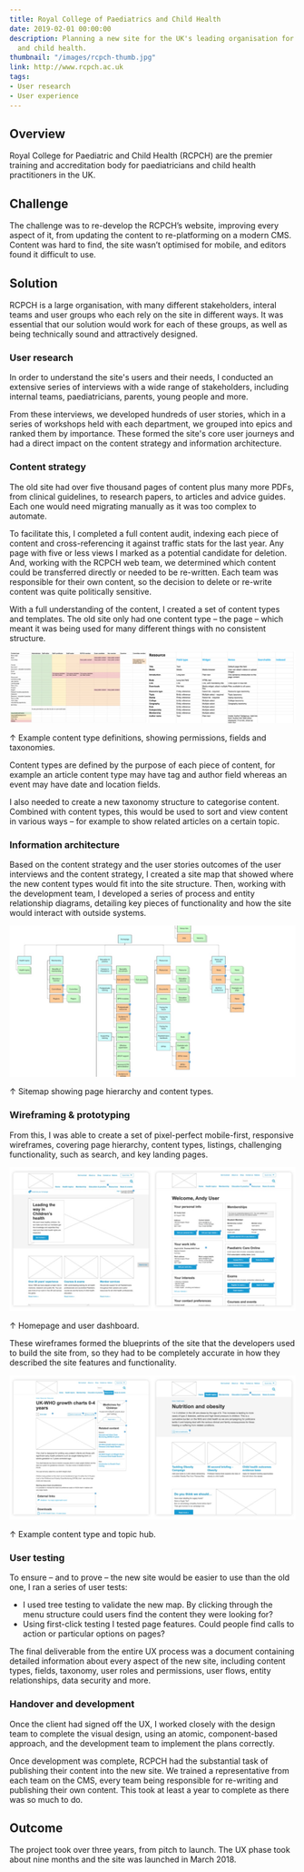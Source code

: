 ```yaml
---
title: Royal College of Paediatrics and Child Health
date: 2019-02-01 00:00:00
description: Planning a new site for the UK's leading organisation for paediatricians
  and child health.
thumbnail: "/images/rcpch-thumb.jpg"
link: http://www.rcpch.ac.uk
tags:
- User research
- User experience
---
```

## Overview

Royal College for Paediatric and Child Health (RCPCH) are the premier training and accreditation body for paediatricians and child health practitioners in the UK.

## Challenge

The challenge was to re-develop the RCPCH’s website, improving every aspect of it, from updating the content to re-platforming on a modern CMS. Content was hard to find, the site wasn’t optimised for mobile, and editors found it difficult to use.

## Solution

RCPCH is a large organisation, with many different stakeholders, interal teams and user groups who each rely on the site in different ways. It was essential that our solution would work for each of these groups, as well as being technically sound and attractively designed. 

### User research

In order to understand the site's users and their needs, I conducted an extensive series of interviews with a wide range of stakeholders, including internal teams, paediatricians, parents, young people and more. 

From these interviews, we developed hundreds of user stories, which in a series of workshops held with each department, we grouped into epics and ranked them by importance. These formed the site's core user journeys and had a direct impact on the content strategy and information architecture.

### Content strategy

The old site had over five thousand pages of content plus many more PDFs, from clinical guidelines, to research papers, to articles and advice guides. Each one would need migrating manually as it was too complex to automate.

To facilitate this, I completed a full content audit, indexing each piece of content and cross-referencing it against traffic stats for the last year. Any page with five or less views I marked as a potential candidate for deletion. And, working with the RCPCH web team, we determined which content could be transferred directly or needed to be re-written. Each team was responsible for their own content, so the decision to delete or re-write content was quite politically sensitive.

With a full understanding of the content, I created a set of content types and templates. The old site only had one content type – the page – which meant it was being used for many different things with no consistent structure.

<img src="/images/rcpch3.jpg" class="wide">

<p class="caption">↑ Example content type definitions, showing permissions, fields and taxonomies.</p>

Content types are defined by the purpose of each piece of content, for example an article content type may have tag and author field whereas an event may have date and location fields.

I also needed to create a new taxonomy structure to categorise content. Combined with content types, this would be used to sort and view content in various ways – for example to show related articles on a certain topic.


### Information architecture

Based on the content strategy and the user stories outcomes of the user interviews and the content strategy, I created a site map that showed where the new content types would fit into the site structure. Then, working with the development team, I developed a series of process and entity relationship diagrams, detailing key pieces of functionality and how the site would interact with outside systems.

<img src="/images/rcpch4.jpg" class="wide">

<p class="caption">↑ Sitemap showing page hierarchy and content types.</p>


### Wireframing & prototyping

From this, I was able to create a set of pixel-perfect mobile-first, responsive wireframes, covering page hierarchy, content types, listings, challenging functionality, such as search, and key landing pages. 

<img src="/images/rcpch-wf1.jpg" class="wide">
<p class="caption">↑ Homepage and user dashboard.</p>

These wireframes formed the blueprints of the site that the developers used to build the site from, so they had to be completely accurate in how they described the site features and functionality.

<img src="/images/rcpch-wf2.jpg" class="wide">
<p class="caption">↑ Example content type and topic hub.</p>

### User testing

To ensure – and to prove – the new site would be easier to use than the old one, I ran a series of user tests:

* I used tree testing to validate the new map. By clicking through the menu structure could users find the content they were looking for?
* Using first-click testing I tested page features. Could people find calls to action or particular options on pages?

The final deliverable from the entire UX process was a document containing detailed information about every aspect of the new site, including content types, fields, taxonomy, user roles and permissions, user flows, entity relationships, data security and more.

### Handover and development

Once the client had signed off the UX, I worked closely with the design team to complete the visual design, using an atomic, component-based approach, and the development team to implement the plans correctly.

Once development was complete, RCPCH had the substantial task  of publishing their content into the new site. We trained a representative from each team on the CMS, every team being responsible for re-writing and publishing their own content. This took at least a year to complete as there was so much to do.

## Outcome

The project took over three years, from pitch to launch. The UX phase took about nine months and the site was launched in March 2018.